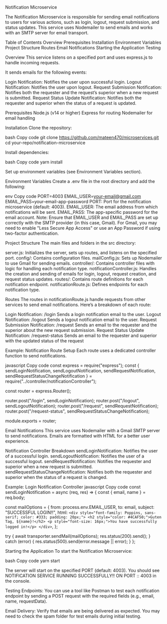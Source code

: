Notification Microservice

The Notification Microservice is responsible for sending email notifications to users for various actions, such as login, logout, request submission, and status updates. This service uses Nodemailer to send emails and works with an SMTP server for email transport.

Table of Contents
Overview
Prerequisites
Installation
Environment Variables
Project Structure
Routes
Email Notifications
Starting the Application
Testing

Overview
This service listens on a specified port and uses express.js to handle incoming requests. 

It sends emails for the following events:


Login Notification: Notifies the user upon successful login.
Logout Notification: Notifies the user upon logout.
Request Submission Notification: Notifies both the requester and the request’s superior when a new request is submitted.
Request Status Update Notification: Notifies both the requester and superior when the status of a request is updated.

Prerequisites
Node.js (v14 or higher)
Express for routing
Nodemailer for email handling

Installation
Clone the repository:

bash
Copy code
git clone https://github.com/mateen470/microservices.git
cd your-repo/notification-microservice

Install dependencies:

bash
Copy code
yarn install

Set up environment variables (see Environment Variables section).

Environment Variables
Create a .env file in the root directory and add the following:

env
Copy code
PORT=4003
EMAIL_USER=your-email@gmail.com
EMAIL_PASS=your-email-app-password
PORT: Port for the notification microservice (default: 4003).
EMAIL_USER: The email address from which notifications will be sent.
EMAIL_PASS: The app-specific password for the email account.
Note: Ensure that EMAIL_USER and EMAIL_PASS are set up correctly with the SMTP provider (in this case, Gmail). For Gmail, you may need to enable "Less Secure App Access" or use an App Password if using two-factor authentication.

Project Structure
The main files and folders in the src directory:

server.js: Initializes the server, sets up routes, and listens on the specified port.
config/: Contains configuration files.
mailConfig.js: Sets up Nodemailer to use Gmail for sending emails.
controller/: Contains controller files with logic for handling each notification type.
notificationController.js: Handles the creation and sending of emails for login, logout, request creation, and request status updates.
routes/: Contains route definitions for each notification endpoint.
notificationRoute.js: Defines endpoints for each notification type.

Routes
The routes in notificationRoute.js handle requests from other services to send email notifications. Here’s a breakdown of each route:

Login Notification: /login
Sends a login notification email to the user.
Logout Notification: /logout
Sends a logout notification email to the user.
Request Submission Notification: /request
Sends an email to the requester and the superior about the new request submission.
Request Status Update Notification: /request-status
Sends an email to the requester and superior with the updated status of the request

Example: Notification Route Setup
Each route uses a dedicated controller function to send notifications.

javascript
Copy code
const express = require("express");
const { 
  sendLoginNotification,
  sendLogoutNotification,
  sendRequestNotification,
  sendRequestStatusChangeNotification 
} = require("../controller/notificationController");

const router = express.Router();

router.post("/login", sendLoginNotification);
router.post("/logout", sendLogoutNotification);
router.post("/request", sendRequestNotification);
router.post("/request-status", sendRequestStatusChangeNotification);

module.exports = router;

Email Notifications
This service uses Nodemailer with a Gmail SMTP server to send notifications. Emails are formatted with HTML for a better user experience.

Notification Controller Breakdown
sendLoginNotification: Notifies the user of a successful login.
sendLogoutNotification: Notifies the user of a successful logout.
sendRequestNotification: Notifies the requester and superior when a new request is submitted.
sendRequestStatusChangeNotification: Notifies both the requester and superior when the status of a request is changed.

Example: Login Notification Controller
javascript
Copy code
const sendLoginNotification = async (req, res) => {
  const { email, name } = req.body;

  const mailOptions = {
    from: process.env.EMAIL_USER,
    to: email,
    subject: "SUCCESSFUL LOGIN!!",
    html: `
      <div style="font-family: Poppins, sans-serif; color: #333; padding: 20px;">
        <h2 style="color: #4CAF50;">Guten Tag, ${name}!</h2>
        <p style="font-size: 16px;">You have successfully logged in!</p>
      </div>
    `,
  };

  try {
    await transporter.sendMail(mailOptions);
    res.status(200).send();
  } catch (error) {
    res.status(500).send(error.message || error);
  }
};

Starting the Application
To start the Notification Microservice:

bash
Copy code
yarn start

The server will start on the specified PORT (default: 4003).
You should see NOTIFICATION SERVICE RUNNING SUCCESSFULLY!! ON PORT :: 4003 in the console.

Testing
Endpoints: You can use a tool like Postman to test each notification endpoint by sending a POST request with the required fields (e.g., email, name, requestData).

Email Delivery: Verify that emails are being delivered as expected. You may need to check the spam folder for test emails during initial testing.
